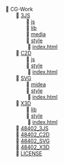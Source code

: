 📂 CG-Work   
&emsp;&emsp;📂 [3JS](3JS)  
&emsp;&emsp;&emsp;&emsp;📂 [js](3JS/js)  
&emsp;&emsp;&emsp;&emsp;📂 [lib](3JS/lib)    
&emsp;&emsp;&emsp;&emsp;📂 [media](3JS/media)    
&emsp;&emsp;&emsp;&emsp;📂 [style](3JS/style)    
&emsp;&emsp;&emsp;&emsp; 📄 [index.html](3JS/index.html)  
&emsp;&emsp;📂 [C2D](C2D)  
&emsp;&emsp;&emsp;&emsp;📂 [js](C2D/js)     
&emsp;&emsp;&emsp;&emsp;📂 [style](C2D/style)    
&emsp;&emsp;&emsp;&emsp; 📄 [index.html](C2D/index.html)  
&emsp;&emsp;📂 [SVG](SVG)  
&emsp;&emsp;&emsp;&emsp;📂 [midea](C2D/midea)    
&emsp;&emsp;&emsp;&emsp;📂 [style](C2D/style)    
&emsp;&emsp;&emsp;&emsp; 📄 [index.html](C2D/index.html)  
&emsp;&emsp;📂 [X3D](X3D)   
&emsp;&emsp;&emsp;&emsp;📂 [lib](X3D/lib)       
&emsp;&emsp;&emsp;&emsp;📂 [style](X3D/style)    
&emsp;&emsp;&emsp;&emsp; 📄 [index.html](X3D/index.html)  
&emsp;&emsp;📄 [48402_3JS](4840_3JS.zip)  
&emsp;&emsp;📄 [48402_C2D](4840_C2D.zip)  
&emsp;&emsp;📄 [48402_SVG](4840_SVG.zip)  
&emsp;&emsp;📄 [48402_X3D](4840_X3D.zip)   
&emsp;&emsp;📄 [LICENSE](LICENSE)   
